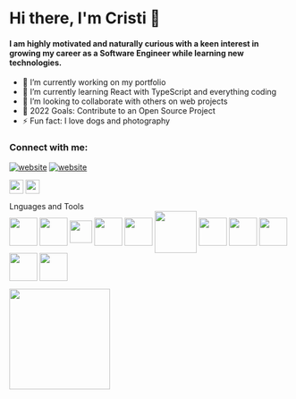# Hi there, I'm Cristi 👋

#### I am highly motivated and naturally curious with a keen interest in growing my career as a Software Engineer while learning new technologies.

<!--
**crisneames/crisneames** is a ✨ _special_ ✨ repository because its `README.md` (this file) appears on your GitHub profile.

- 🤔 I’m looking for help with ...
- 💬 Ask me about ...
- 😄 Pronouns: ...
-


Here are some ideas to get you started:
-->

- 🔭 I’m currently working on my portfolio
- 🌱 I’m currently learning React with TypeScript and everything coding
- 👯 I’m looking to collaborate with others on web projects
- 🥅 2022 Goals: Contribute to an Open Source Project
- ⚡ Fun fact: I love dogs and photography

### Connect with me:

[![website](./img/linkedin-light.svg)](https://linkedin.com/in/crisneames#gh-light-mode-only)
[![website](./img/linkedin-dark.svg)](https://linkedin.com/in/crisneames#gh-dark-mode-only)
&nbsp;&nbsp;

<!--LinkedIn-->

<a href="https://www.linkedin.com/in/crisneames/" target="blank"><img align="center" src="https://user-images.githubusercontent.com/5223593/156932560-19ad10dc-2492-409e-9bbf-1cb408cf11de.png" height="25" /></a> <a href="mailto:crisneames@gmail.com" target="blank"><img align="center" src="https://img.icons8.com/fluency/48/000000/gmail-new.png" height="25" /></a>

<!--
base URL for icons
<a href="URL_REDIRECT" target="blank"><img align="center" src="" height="50" /></a>
icons are from https://icons8.com/icon/set/resume-icon/fluency
-->

Lnguages and Tools <br />
<a href="URL_REDIRECT" target="blank"><img align="center" src="https://img.icons8.com/color/48/000000/html-5--v1.png" height="50" /></a>
<a href="URL_REDIRECT" target="blank"><img align="center" src="https://img.icons8.com/color/48/000000/css3.png" height="50" /></a>
<a href="URL_REDIRECT" target="blank"><img align="center" src="https://user-images.githubusercontent.com/5223593/156932346-6595a643-76d0-453a-a30b-ae2735df77f1.png" height="40" /></a>
<a href="URL_REDIRECT" target="blank"><img align="center" src="https://img.icons8.com/color/48/000000/typescript.png" height="50" /></a>
<a href="URL_REDIRECT" target="blank"><img align="center" src="https://img.icons8.com/color/48/000000/javascript--v1.png" height="50" /></a>
<a href="URL_REDIRECT" target="blank"><img align="center" src="https://img.icons8.com/color/48/000000/nodejs.png" height="75" /></a>
<a href="URL_REDIRECT" target="blank"><img align="center" src="https://img.icons8.com/color/48/000000/command-line.png" height="50" /></a>
<a href="URL_REDIRECT" target="blank"><img align="center" src="https://img.icons8.com/color/48/000000/api-settings.png" height="50" /></a>
<a href="URL_REDIRECT" target="blank"><img align="center" src="https://img.icons8.com/color/48/000000/git.png" height="50" /></a>
<a href="URL_REDIRECT" target="blank"><img align="center" src="https://img.icons8.com/fluency/48/000000/python.png" height="50" /></a>
<a href="URL_REDIRECT" target="blank"><img align="center" src="https://img.icons8.com/color/48/000000/ruby-programming-language.png" height="50" /></a>

<img height="180em" src="https://github-readme-stats.vercel.app/api?username=crisneames&show_icons=true&hide_border=true&&count_private=true&include_all_commits=true" />
